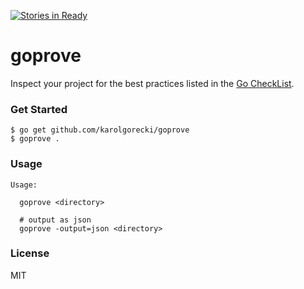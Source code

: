 [![Stories in Ready](https://badge.waffle.io/karolgorecki/goprove.png?label=ready&title=Ready)](https://waffle.io/karolgorecki/goprove)
# goprove

Inspect your project for the best practices listed in the [Go CheckList](https://github.com/matttproud/gochecklist).

### Get Started

    $ go get github.com/karolgorecki/goprove
    $ goprove .

### Usage

```
Usage:

  goprove <directory>

  # output as json
  goprove -output=json <directory>
```

### License
MIT
